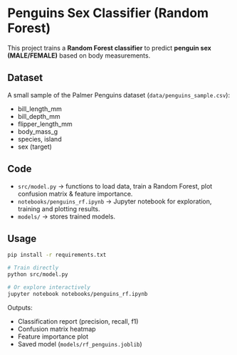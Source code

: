 
# Penguins Sex Classifier (Random Forest)

This project trains a **Random Forest classifier** to predict **penguin sex (MALE/FEMALE)** based on body measurements.

## Dataset
A small sample of the Palmer Penguins dataset (`data/penguins_sample.csv`):
- bill_length_mm
- bill_depth_mm
- flipper_length_mm
- body_mass_g
- species, island
- sex (target)

## Code
- `src/model.py` → functions to load data, train a Random Forest, plot confusion matrix & feature importance.
- `notebooks/penguins_rf.ipynb` → Jupyter notebook for exploration, training and plotting results.
- `models/` → stores trained models.

## Usage
```bash
pip install -r requirements.txt

# Train directly
python src/model.py

# Or explore interactively
jupyter notebook notebooks/penguins_rf.ipynb
```

Outputs:
- Classification report (precision, recall, f1)
- Confusion matrix heatmap
- Feature importance plot
- Saved model (`models/rf_penguins.joblib`)
